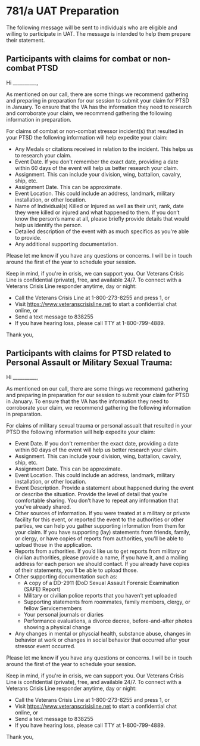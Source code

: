# 781/a UAT Preparation
The following message will be sent to individuals who are eligible and willing to participate in UAT. The message is intended to help them prepare their statement.

## Participants with claims for combat or non-combat PTSD 

Hi __________, 

As mentioned on our call, there are some things we recommend gathering and preparing in preparation for our session to submit your claim for PTSD in January. To ensure that the VA has the information they need to research and corroborate your claim, we recommend gathering the following information in preparation. 

For claims of combat or non-combat stressor incident(s) that resulted in your PTSD the following information will help expedite your claim:
- Any Medals or citations received in relation to the incident. This helps us to research your claim.
- Event Date. If you don't remember the exact date, providing a date within 60 days of the event will help us better research your claim.
- Assignment. This can include your division, wing, battalion, cavalry, ship, etc.
- Assignment Date. This can be approximate. 
- Event Location. This could include an address, landmark, military installation, or other location.
- Name of Individual(s) Killed or Injured as well as their unit, rank, date they were killed or injured and what happened to them. If you don’t know the person’s name at all, please briefly provide details that would help us identify the person.
- Detailed description of the event with as much specifics as you're able to provide.
- Any additional supporting documentation.

Please let me know if you have any questions or concerns. I will be in touch around the first of the year to schedule your session.

Keep in mind, if you're in crisis, we can support you. Our Veterans Crisis Line is confidential (private), free, and available 24/7. To connect with a Veterans Crisis Line responder anytime, day or night:
- Call the Veterans Crisis Line at 1-800-273-8255 and press 1, or
- Visit https://www.veteranscrisisline.net to start a confidential chat online, or
- Send a text message to 838255
- If you have hearing loss, please call TTY at 1-800-799-4889.

Thank you, 



## Participants with claims for PTSD related to Personal Assault or Military Sexual Trauma:

Hi __________, 

As mentioned on our call, there are some things we recommend gathering and preparing in preparation for our session to submit your claim for PTSD in January. To ensure that the VA has the information they need to corroborate your claim, we recommend gathering the following information in preparation. 

For claims of military sexual trauma or personal assualt that resulted in your PTSD the following information will help expedite your claim:
- Event Date. If you don't remember the exact date, providing a date within 60 days of the event will help us better research your claim.
- Assignment. This can include your division, wing, battalion, cavalry, ship, etc.
- Assignment Date. This can be approximate. 
- Event Location. This could include an address, landmark, military installation, or other location.
- Event Description. Provide a statement about happened during the event or describe the situation. Provide the level of detail that you’re comfortable sharing. You don’t have to repeat any information that you’ve already shared.
- Other sources of information. If you were treated at a military or private facility for this event, or reported the event to the authorities or other parties, we can help you gather supporting information from them for your claim. If you have supporting (lay) statements from friends, family, or clergy, or have copies of reports from authorities, you’ll be able to upload those in the application. 
- Reports from authorities. If you’d like us to get reports from military or civilian authorities, please provide a name, if you have it, and a mailing address for each person we should contact. If you already have copies of their statements, you’ll be able to upload those.
- Other supporting documentation such as: 
   - A copy of a DD-2911 (DoD Sexual Assault Forensic Examination (SAFE) Report)
   - Military or civilian police reports that you haven’t yet uploaded
   - Supporting statements from roommates, family members, clergy, or fellow Servicemembers
   - Your personal journals or diaries
   - Performance evaluations, a divorce decree, before-and-after photos showing a physical change
 - Any changes in mental or physcial health, substance abuse, changes in behavior at work or changes in social behavior that occurred after your stressor event occurred. 

Please let me know if you have any questions or concerns. I will be in touch around the first of the year to schedule your session. 

Keep in mind, if you're in crisis, we can support you. Our Veterans Crisis Line is confidential (private), free, and available 24/7. To connect with a Veterans Crisis Line responder anytime, day or night:
- Call the Veterans Crisis Line at 1-800-273-8255 and press 1, or
- Visit https://www.veteranscrisisline.net to start a confidential chat online, or
- Send a text message to 838255
- If you have hearing loss, please call TTY at 1-800-799-4889.

Thank you, 

